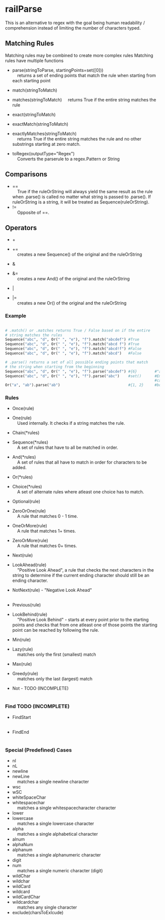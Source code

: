 # railParse
This is an alternative to regex with the goal being human readability / comprehension instead of limiting the number of characters typed.

## Matching Rules
Matching rules may be combined to create more complex rules
Matching rules have multiple functions

* parse(stringToParse, startingPoints=set([0]))<br>
&nbsp;&nbsp;&nbsp;&nbsp;returns a set of ending points that match the rule when starting from each starting point
   
* match(stringToMatch)<br>
* matches(stringToMatch)
&nbsp;&nbsp;&nbsp;&nbsp;returns True if the entire string matches the rule
   
   
* exact(stringToMatch) 
* exactMatch(stringToMatch)
* exactlyMatches(stringToMatch)
<br>&nbsp;&nbsp;&nbsp;&nbsp;returns True if the entire string matches the rule and no other substrings starting at zero match.

* toRegex(outputType="Regex")
<br>&nbsp;&nbsp;&nbsp;&nbsp;Converts the parserule to a regex.Pattern or String
   
## Comparisons
   * == 
     <br>&nbsp;&nbsp;&nbsp;&nbsp;True if the ruleOrString will always yield the same result as the rule when .parse() is called no matter what string is passed to .parse(). If ruleOrString is a string, it will be treated as Sequence(ruleOrString).
   * != 
   <br>&nbsp;&nbsp;&nbsp;&nbsp;Opposite of ==.
   
   
## Operators  
   * \+
   * +=
   <br>&nbsp;&nbsp;&nbsp;&nbsp;creates a new Sequence() of the original and the ruleOrString
   
   * &
   * &=
   <br>&nbsp;&nbsp;&nbsp;&nbsp;creates a new And() of the original and the ruleOrString
   
   * |
   * |=
   <br>&nbsp;&nbsp;&nbsp;&nbsp;creates a new Or() of the original and the ruleOrString
   
   
   
### Example
```python

# .match() or .matches returns True / False based on if the entire
# string matches the rules
Sequence("abc", "d", Or(" ", "e"), "f").match("abcdef") #True
Sequence("abc", "d", Or(" ", "e"), "f").match("abcd f") #True
Sequence("abc", "d", Or(" ", "e"), "f").match("abcd!f") #False
Sequence("abc", "d", Or(" ", "e"), "f").match("abcd")   #False

# .parse() returns a set of all possible ending points that match
# the string when starting from the beginning
Sequence("abc", "d", Or(" ", "e"), "f").parse("abcdef") #{6}        #"abcdef" can be found once in "abcdef"
Sequence("abc", "d", Or(" ", "e"), "f").parse("abc")    #set()      #Empty set, neither "abcdef" nor "abcd f"
                                                                    #can be found in "abc"
Or("a", "ab").parse("ab")                               #{1, 2}     #both "a" and "ab" can be found in "ab"
```
### Rules
* Once(rule)
* One(rule)
<br>&nbsp;&nbsp;&nbsp;&nbsp;Used internally. It checks if a string matches the rule.


* Chain(\*rules)
* Sequence(\*rules)
<br>&nbsp;&nbsp;&nbsp;&nbsp;A set of rules that have to all be matched in order.



* And(\*rules)
<br>&nbsp;&nbsp;&nbsp;&nbsp;A set of rules that all have to match in order for characters to be added.



* Or(\*rules)
* Choice(\*rules)
<br>&nbsp;&nbsp;&nbsp;&nbsp;A set of alternate rules where atleast one choice has to match.


* Optional(rule)
* ZeroOrOne(rule)
<br>&nbsp;&nbsp;&nbsp;&nbsp;A rule that matches 0 - 1 time.


* OneOrMore(rule)
<br>&nbsp;&nbsp;&nbsp;&nbsp;A rule that matches 1+ times.


* ZeroOrMore(rule)
<br>&nbsp;&nbsp;&nbsp;&nbsp;A rule that matches 0+ times.


* Next(rule)
* LookAhead(rule)
<br>&nbsp;&nbsp;&nbsp;&nbsp;"Positive Look Ahead", a rule that checks the next characters in the string to determine if the current ending character should still be an ending character.


* NotNext(rule) - "Negative Look Ahead"
<br>&nbsp;&nbsp;&nbsp;&nbsp;


* Previous(rule)
* LookBehind(rule)
<br>&nbsp;&nbsp;&nbsp;&nbsp;"Positive Look Behind" - starts at every point prior to the starting points and checks that from one atleast one of those points the starting point can be reached by following the rule.


* Min(rule)
* Lazy(rule)
<br>&nbsp;&nbsp;&nbsp;&nbsp;matches only the first (smallest) match


* Max(rule)
* Greedy(rule)
<br>&nbsp;&nbsp;&nbsp;&nbsp;matches only the last (largest) match


* Not - TODO (INCOMPLETE)
<br>&nbsp;&nbsp;&nbsp;&nbsp;

### Find TODO (INCOMPLETE)
* FindStart
<br>&nbsp;&nbsp;&nbsp;&nbsp;


* FindEnd
<br>&nbsp;&nbsp;&nbsp;&nbsp;
### Special (Predefined) Cases
* nl
* nL
* newline
* newLine
<br>&nbsp;&nbsp;&nbsp;&nbsp;matches a single newline character
* wsc
* wSC
* whiteSpaceChar
* whitespacechar
<br>&nbsp;&nbsp;&nbsp;&nbsp;matches a single whitespacecharacter character
* lower
* lowercase
<br>&nbsp;&nbsp;&nbsp;&nbsp;matches a single lowercase character
* alpha
<br>&nbsp;&nbsp;&nbsp;&nbsp;matches a single alphabetical character
* alnum
* alphaNum
* alphanum
<br>&nbsp;&nbsp;&nbsp;&nbsp;matches a single alphanumeric character
* digit
* num
<br>&nbsp;&nbsp;&nbsp;&nbsp;matches a single numeric character (digit)
* wildChar
* wildchar
* wildCard
* wildcard
* wildCardChar
* wildcardchar
<br>&nbsp;&nbsp;&nbsp;&nbsp;matches any single character
* exclude(charsToExlcude)
